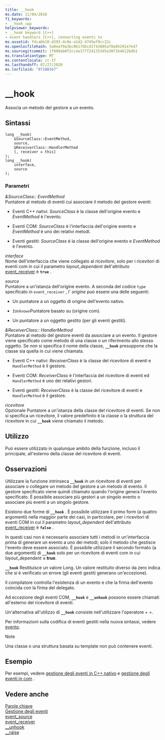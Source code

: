 ```yaml
---
title: __hook
ms.date: 11/04/2016
f1_keywords:
- __hook_cpp
helpviewer_keywords:
- __hook keyword [C++]
- event handlers [C++], connecting events to
ms.assetid: f4cabb10-d293-4c0e-a1d2-4745ef9cc22c
ms.openlocfilehash: 5a0eaf0a3bc0617dbcd1f43805af8a95291e7e47
ms.sourcegitcommit: 1f009ab0f2cc4a177f2d1353d5a38f164612bdb1
ms.translationtype: MT
ms.contentlocale: it-IT
ms.lasthandoff: 07/27/2020
ms.locfileid: "87188167"
---
```

# <a name="__hook"></a>__hook

Associa un metodo del gestore a un evento.

## <a name="syntax"></a>Sintassi

```
long __hook(
    &SourceClass::EventMethod,
    source,
    &ReceiverClass::HandlerMethod
    [, receiver = this]
);
long __hook(
    interface,
    source
);
```

### <a name="parameters"></a>Parametri

*&SourceClass:: EventMethod*<br/>
Puntatore al metodo di eventi cui associare il metodo del gestore eventi:

- Eventi C++ nativi: *SourceClass* è la classe dell'origine evento e *EventMethod* è l'evento.

- Eventi COM: *SourceClass* è l'interfaccia dell'origine evento e *EventMethod* è uno dei relativi metodi.

- Eventi gestiti: *SourceClass* è la classe dell'origine evento e *EventMethod* è l'evento.

*interface*<br/>
Nome dell'interfaccia che viene collegato al *ricevitore*, solo per i ricevitori di eventi com in cui il parametro *layout_dependent* dell'attributo [event_receiver](../windows/attributes/event-receiver.md) è **`true`** .

*source*<br/>
Puntatore a un'istanza dell'origine evento. A seconda del codice `type` specificato in `event_receiver` , l' *origine* può essere una delle seguenti:

- Un puntatore a un oggetto di origine dell'evento nativo.

- `IUnknown`Puntatore basato su (origine com).

- Un puntatore a un oggetto gestito (per gli eventi gestiti).

*&ReceiverClass:: HandlerMethod*<br/>
Puntatore al metodo del gestore eventi da associare a un evento. Il gestore viene specificato come metodo di una classe o un riferimento allo stesso oggetto. Se non si specifica il nome della classe, **`__hook`** presuppone che la classe sia quella in cui viene chiamata.

- Eventi C++ nativi: *ReceiverClass* è la classe del ricevitore di eventi e `HandlerMethod` è il gestore.

- Eventi COM: *ReceiverClass* è l'interfaccia del ricevitore di eventi ed `HandlerMethod` è uno dei relativi gestori.

- Eventi gestiti: *ReceiverClass* è la classe del ricevitore di eventi e `HandlerMethod` è il gestore.

*ricevitore*<br/>
Opzionale Puntatore a un'istanza della classe del ricevitore di eventi. Se non si specifica un ricevitore, il valore predefinito è la classe o la struttura del ricevitore in cui **`__hook`** viene chiamato il metodo.

## <a name="usage"></a>Utilizzo

Può essere utilizzato in qualunque ambito della funzione, incluso il principale, all'esterno della classe del ricevitore di eventi.

## <a name="remarks"></a>Osservazioni

Utilizzare la funzione intrinseca **`__hook`** in un ricevitore di eventi per associare o collegare un metodo del gestore a un metodo di evento. Il gestore specificato viene quindi chiamato quando l'origine genera l'evento specificato. È possibile associare più gestori a un singolo evento o associare più eventi a un singolo gestore.

Esistono due forme di **`__hook`** . È possibile utilizzare il primo form (a quattro argomenti) nella maggior parte dei casi, in particolare, per i ricevitori di eventi COM in cui il parametro *layout_dependent* dell'attributo [event_receiver](../windows/attributes/event-receiver.md) è **`false`** .

In questi casi non è necessario associare tutti i metodi in un'interfaccia prima di generare un evento a uno dei metodi; solo il metodo che gestisce l'evento deve essere associato. È possibile utilizzare il secondo formato (a due argomenti) di **`__hook`** solo per un ricevitore di eventi com in cui *layout_dependent* **= true**.

**`__hook`** Restituisce un valore Long. Un valore restituito diverso da zero indica che si è verificato un errore (gli eventi gestiti generano un'eccezione).

Il compilatore controlla l'esistenza di un evento e che la firma dell'evento coincida con la firma del delegato.

Ad eccezione degli eventi COM, **`__hook`** e **`__unhook`** possono essere chiamati all'esterno del ricevitore di eventi.

Un'alternativa all'utilizzo di **`__hook`** consiste nell'utilizzare l'operatore + =.

Per informazioni sulla codifica di eventi gestiti nella nuova sintassi, vedere [evento](../extensions/event-cpp-component-extensions.md).

> [!NOTE]
> Una classe o una struttura basata su template non può contenere eventi.

## <a name="example"></a>Esempio

Per esempi, vedere [gestione degli eventi in C++ nativo](../cpp/event-handling-in-native-cpp.md) e [gestione degli eventi in com](../cpp/event-handling-in-com.md) .

## <a name="see-also"></a>Vedere anche

[Parole chiave](../cpp/keywords-cpp.md)<br/>
[Gestione degli eventi](../cpp/event-handling.md)<br/>
[event_source](../windows/attributes/event-source.md)<br/>
[event_receiver](../windows/attributes/event-receiver.md)<br/>
[__unhook](../cpp/unhook.md)<br/>
[__raise](../cpp/raise.md)<br/>
